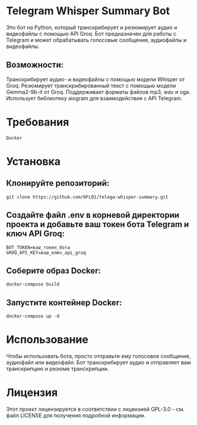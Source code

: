 # Telegram Whisper Summary Bot

Это бот на Python, который транскрибирует и резюмирует аудио и видеофайлы с помощью API Groq. Бот предназначен для работы с Telegram и может обрабатывать голосовые сообщения, аудиофайлы и видеофайлы.

## Возможности:

Транскрибирует аудио- и видеофайлы с помощью модели Whisper от Groq.
Резюмирует транскрибированный текст с помощью модели Gemma2-9b-it от Groq.
Поддерживает форматы файлов mp3, wav и oga.
Использует библиотеку aiogram для взаимодействия с API Telegram.

# Требования

    Docker

# Установка

##    Клонируйте репозиторий:

```
git clone https://github.com/0FL01/telega-whisper-summary.git
```

##    Создайте файл .env в корневой директории проекта и добавьте ваш токен бота Telegram и ключ API Groq:
```
BOT_TOKEN=ваш_токен_бота
GROQ_API_KEY=ваш_ключ_api_groq
```

##    Соберите образ Docker:

```
docker-compose build
```

##    Запустите контейнер Docker:

```
docker-compose up -d
```

# Использование

Чтобы использовать бота, просто отправьте ему голосовое сообщение, аудиофайл или видеофайл. Бот транскрибирует аудио и отправляет вам транскрипцию и резюме транскрипции.



# Лицензия

Этот проект лицензируется в соответствии с лицензией GPL-3.0 - см. файл LICENSE для получения подробной информации.
